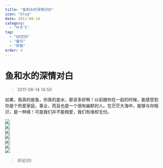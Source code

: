 ```yaml
---
title: "鱼和水的深情对白"
icon: "blog"
date: 2011-08-14
category:
  - "叶子飞"
tag:
  - "QQ空间"
  - "备份"
  - "转载"
order: 4
---
```

# 鱼和水的深情对白

> 2011-08-14 14:50

如果，我真的是鱼，你真的是水，那该多好啊！以前跟你在一起的时候，能感受到你是个热爱家庭，事业，而且也是一个很有幽默的人。在茫茫大海中，能够与你相识，是一种缘！可是我们并不能相爱，我们有缘却无份。

[![](https://pan.4a1801.life:11443/d/public/Qzone_wyf/Blogs/images/13550746)](https://pan.4a1801.life:11443/d/public/Qzone_wyf/Blogs/images/13550746)  
[![](https://pan.4a1801.life:11443/d/public/Qzone_wyf/Blogs/images/E9EEABF0)](https://pan.4a1801.life:11443/d/public/Qzone_wyf/Blogs/images/E9EEABF0)  
[![](https://pan.4a1801.life:11443/d/public/Qzone_wyf/Blogs/images/E0686C15)](https://pan.4a1801.life:11443/d/public/Qzone_wyf/Blogs/images/E0686C15)  
[![](https://pan.4a1801.life:11443/d/public/Qzone_wyf/Blogs/images/4932E279)](https://pan.4a1801.life:11443/d/public/Qzone_wyf/Blogs/images/4932E279)  
[![](https://pan.4a1801.life:11443/d/public/Qzone_wyf/Blogs/images/5FA0B12A)](https://pan.4a1801.life:11443/d/public/Qzone_wyf/Blogs/images/5FA0B12A)  
[![](https://pan.4a1801.life:11443/d/public/Qzone_wyf/Blogs/images/59012EB8)](https://pan.4a1801.life:11443/d/public/Qzone_wyf/Blogs/images/59012EB8)  
[![](https://pan.4a1801.life:11443/d/public/Qzone_wyf/Blogs/images/6F25410D)](https://pan.4a1801.life:11443/d/public/Qzone_wyf/Blogs/images/6F25410D)

> 评论(0)

